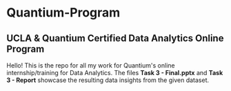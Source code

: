 # Quantium-Program
## UCLA &amp; Quantium Certified Data Analytics Online Program
Hello! This is the repo for all my work for Quantium's online internship/training for Data Analytics. The files **Task 3 - Final.pptx** and **Task 3 - Report** showcase the resulting data insights from the given dataset.

